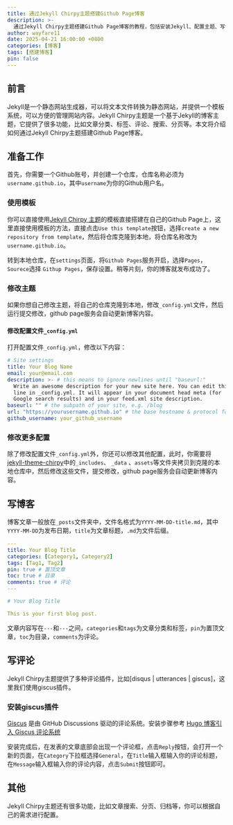 ```yaml
---
title: 通过Jekyll Chirpy主题搭建Github Page博客
description: >-
  通过Jekyll Chirpy主题搭建Github Page博客的教程，包括安装Jekyll、配置主题、写博客、写评论、修改配置等。
author: wayfare11
date: 2025-04-21 16:00:00 +0800
categories: [博客]
tags: [搭建博客]
pin: false
---
```


## 前言

Jekyll是一个静态网站生成器，可以将文本文件转换为静态网站，并提供一个模板系统，可以方便的管理网站内容。Jekyll Chirpy主题是一个基于Jekyll的博客主题，它提供了很多功能，比如文章分类、标签、评论、搜索、分页等。本文将介绍如何通过Jekyll Chirpy主题搭建Github Page博客。

## 准备工作

首先，你需要一个Github账号，并创建一个仓库，仓库名称必须为`username.github.io`，其中`username`为你的Github用户名。

### 使用模板

你可以直接使用[Jekyll Chirpy 主题](https://github.com/cotes2020/chirpy-starter)的模板直接搭建在自己的Github Page上，这里直接使用模板的方法，直接点击`Use this template`按钮，选择`create a new repository from template`，然后将仓库克隆到本地，将仓库名称改为`username.github.io`。

转到本地仓库，在`settings`页面，将`Github Pages`服务开启，选择`Pages`，`Sourece`选择 `Githup Pages`，保存设置。稍等片刻，你的博客就发布成功了。

### 修改主题

如果你想自己修改主题，将自己的仓库克隆到本地，修改`_config.yml`文件，然后运行提交修改，github page服务会自动更新博客内容。

#### 修改配置文件`_config.yml`

打开配置文件`_config.yml`，修改以下内容：

```yaml
# Site settings
title: Your Blog Name
email: your@email.com
description: >- # this means to ignore newlines until "baseurl:"
  Write an awesome description for your new site here. You can edit this
  line in _config.yml. It will appear in your document head meta (for
  Google search results) and in your feed.xml site description.
baseurl: "" # the subpath of your site, e.g. /blog
url: "https://yourusername.github.io" # the base hostname & protocol for your site, e.g. http://example.com
github_username: your_github_username
```

### 修改更多配置
除了修改配置文件`_config.yml`外，你还可以修改其他配置，此时，你需要将 [jekyll-theme-chirpy](https://github.com/cotes2020/jekyll-theme-chirpy)中的`_includes`、 `_data` 、`assets`等文件夹拷贝到克隆的本地仓库中，然后修改这些文件，提交修改，github page服务会自动更新博客内容。

## 写博客

博客文章一般放在`_posts`文件夹中，文件名格式为`YYYY-MM-DD-title.md`，其中`YYYY-MM-DD`为发布日期，`title`为文章标题，`.md`为文件后缀。

```yaml
---
title: Your Blog Title
categories: [Category1, Category2]
tags: [Tag1, Tag2]
pin: true # 置顶文章
toc: true # 目录
comments: true # 评论
---

# Your Blog Title

This is your first blog post.
```

文章内容写在`---`和`---`之间，`categories`和`tags`为文章分类和标签，`pin`为置顶文章，`toc`为目录，`comments`为评论。

## 写评论

Jekyll Chirpy主题提供了多种评论插件，比如[disqus | utterances | giscus]，这里我们使用giscus插件。

### 安装giscus插件
[Giscus](https://giscus.app/zh-CN) 是由 GitHub Discussions 驱动的评论系统。安装步骤参考 [Hugo 博客引入 Giscus 评论系统](https://www.lixueduan.com/posts/blog/02-add-giscus-comment/)

安装完成后，在发表的文章底部会出现一个评论框，点击`Reply`按钮，会打开一个新的页面，在`Category`下拉框选择`General`，在`Title`输入框输入你的评论标题，在`Message`输入框输入你的评论内容，点击`Submit`按钮即可。

## 其他

Jekyll Chirpy主题还有很多功能，比如文章搜索、分页、归档等，你可以根据自己的需求进行配置。